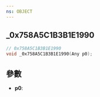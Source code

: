 ```yaml
---
ns: OBJECT
---
```

## _0x758A5C1B3B1E1990

```c
// 0x758A5C1B3B1E1990
void _0x758A5C1B3B1E1990(Any p0);
```


## 參數
* **p0**: 


